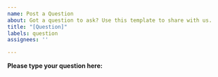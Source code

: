```yaml
---
name: Post a Question
about: Got a question to ask? Use this template to share with us.
title: "[Question]"
labels: question
assignees: ''

---
```


**Please type your question here:**
